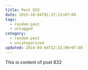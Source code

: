 ```yaml
---
title: Post 832
date: 2015-10-04T01:37:12+07:00
tags:
  - random post
  - untagged
category:
  - random post
  - uncategorized
updated: 2014-09-04T12:52:06+07:00
---
```

This is content of post 832